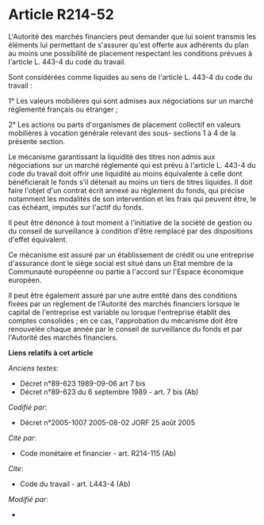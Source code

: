 # Article R214-52

L'Autorité des marchés financiers peut demander que lui soient transmis les éléments lui permettant de s'assurer qu'est
offerte aux adhérents du plan au moins une possibilité de placement respectant les conditions prévues à l'article L. 443-4 du
code du travail.

Sont considérées comme liquides au sens de l'article L. 443-4 du code du travail :

1° Les valeurs mobilières qui sont admises aux négociations sur un marché réglementé français ou étranger ;

2° Les actions ou parts d'organismes de placement collectif en valeurs mobilières à vocation générale relevant des sous-
sections 1 à 4 de la présente section.

Le mécanisme garantissant la liquidité des titres non admis aux négociations sur un marché réglementé qui est prévu à
l'article L. 443-4 du code du travail doit offrir une liquidité au moins équivalente à celle dont bénéficierait le fonds s'il
détenait au moins un tiers de titres liquides. Il doit faire l'objet d'un contrat écrit annexé au règlement du fonds, qui
précise notamment les modalités de son intervention et les frais qui peuvent être, le cas échéant, imputés sur l'actif du
fonds.

Il peut être dénoncé à tout moment à l'initiative de la société de gestion ou du conseil de surveillance à condition d'être
remplacé par des dispositions d'effet équivalent.

Ce mécanisme est assuré par un établissement de crédit ou une entreprise d'assurance dont le siège social est situé dans un
Etat membre de la Communauté européenne ou partie à l'accord sur l'Espace économique européen.

Il peut être également assuré par une autre entité dans des conditions fixées par un règlement de l'Autorité des marchés
financiers lorsque le capital de l'entreprise est variable ou lorsque l'entreprise établit des comptes consolidés ; en ce
cas, l'approbation du mécanisme doit être renouvelée chaque année par le conseil de surveillance du fonds et par l'Autorité
des marchés financiers.

**Liens relatifs à cet article**

_Anciens textes_:

  - Décret n°89-623 1989-09-06 art 7 bis
  - Décret n°89-623 du 6 septembre 1989 - art. 7 bis (Ab)

_Codifié par_:

  - Décret n°2005-1007 2005-08-02 JORF 25 août 2005

_Cité par_:

  - Code monétaire et financier - art. R214-115 (Ab)

_Cite_:

  - Code du travail - art. L443-4 (Ab)

_Modifié par_:

  - 

